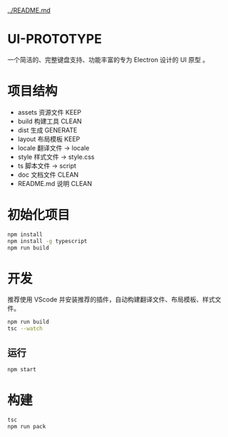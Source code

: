 [../README.md](English)

# UI-PROTOTYPE
一个简洁的、完整键盘支持、功能丰富的专为 Electron 设计的 UI 原型 。

# 项目结构
- assets 资源文件 KEEP
- build  构建工具 CLEAN
- dist       生成 GENERATE
- layout 布局模板 KEEP
- locale 翻译文件 -> locale
- style  样式文件 -> style.css
- ts     脚本文件 -> script
- doc    文档文件 CLEAN
- README.md  说明 CLEAN

# 初始化项目
```sh
npm install
npm install -g typescript
npm run build
```

# 开发
推荐使用 VScode 并安装推荐的插件，自动构建翻译文件、布局模板、样式文件。
```sh
npm run build
tsc --watch
```

## 运行
```sh
npm start
```

# 构建
```sh
tsc
npm run pack
```